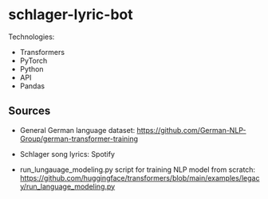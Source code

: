 # schlager-lyric-bot

Technologies:

- Transformers
- PyTorch
- Python
- API
- Pandas


## Sources

- General German language dataset: https://github.com/German-NLP-Group/german-transformer-training

- Schlager song lyrics: Spotify

- run_lungauage_modeling.py script for training NLP model from scratch: https://github.com/huggingface/transformers/blob/main/examples/legacy/run_language_modeling.py